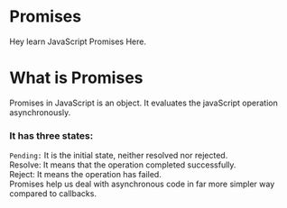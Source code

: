 # Promises
Hey learn JavaScript Promises Here.


# What is Promises
Promises in JavaScript is an object. It evaluates the javaScript operation asynchronously.

### It has three states: 
`Pending:` It is the initial state, neither resolved nor rejected. \
Resolve: It means that the operation completed successfully. \
Reject: It means the operation has failed. \
Promises help us deal with asynchronous code in far more simpler way compared to callbacks.

